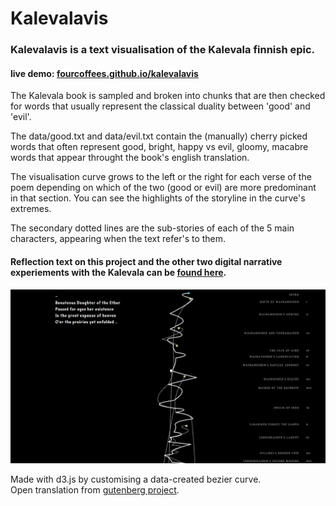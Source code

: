 # Kalevalavis

### Kalevalavis is a text visualisation of the Kalevala finnish epic.  
#### live demo: [fourcoffees.github.io/kalevalavis](http://fourcoffees.github.io/kalevalavis/)

The Kalevala book is sampled and broken into chunks that are then checked for words that usually represent the classical duality between 'good' and 'evil'.

The data/good.txt and data/evil.txt contain the (manually) cherry picked words that often represent good, bright, happy vs evil, gloomy, macabre words that appear throught the book's english translation.

The visualisation curve grows to the left or the right for each verse of the poem depending on which of the two (good or evil) are more predominant in that section. You can see the highlights of the storyline in the curve's extremes.

The secondary dotted lines are the sub-stories of each of the 5 main characters, appearing when the text refer's to them.


#### Reflection text on this project and the other two digital narrative experiements with the Kalevala can be [found here](http://fourcoffees.github.io/kalevalavis/DigitalNarratives-Three%20Experiments%20on%20the%20Kalevala.pdf).



   
![alt tag](https://raw.githubusercontent.com/FourCoffees/kalevalavis/master/exampleImge.png)



   Made with d3.js by customising a data-created bezier curve.  
   Open translation from [gutenberg project]( http://www.gutenberg.org/ebooks/5184).  
